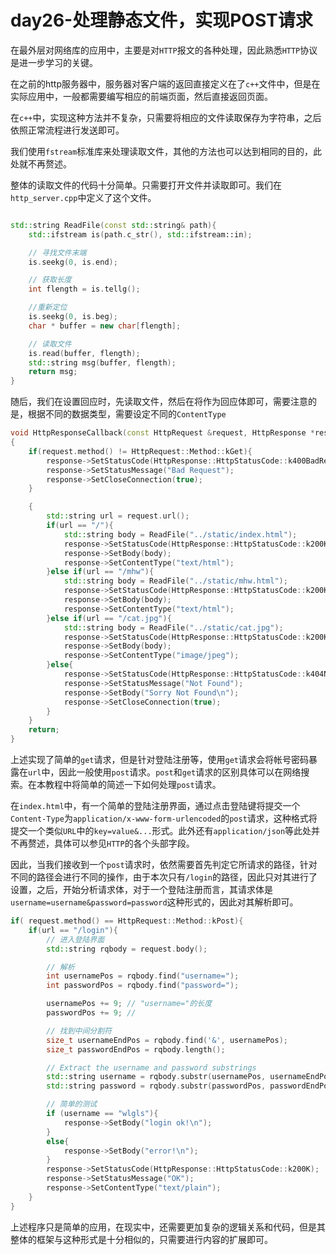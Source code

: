 # day26-处理静态文件，实现POST请求

在最外层对网络库的应用中，主要是对`HTTP`报文的各种处理，因此熟悉`HTTP`协议是进一步学习的关键。

在之前的http服务器中，服务器对客户端的返回直接定义在了`c++`文件中，但是在实际应用中，一般都需要编写相应的前端页面，然后直接返回页面。

在`c++`中，实现这种方法并不复杂，只需要将相应的文件读取保存为字符串，之后依照正常流程进行发送即可。

我们使用`fstream`标准库来处理读取文件，其他的方法也可以达到相同的目的，此处就不再赘述。

整体的读取文件的代码十分简单。只需要打开文件并读取即可。我们在`http_server.cpp`中定义了这个文件。

```c++

std::string ReadFile(const std::string& path){
    std::ifstream is(path.c_str(), std::ifstream::in);

    // 寻找文件末端
    is.seekg(0, is.end);

    // 获取长度
    int flength = is.tellg();

    //重新定位
    is.seekg(0, is.beg);
    char * buffer = new char[flength];

    // 读取文件
    is.read(buffer, flength);
    std::string msg(buffer, flength);
    return msg;
}
```

随后，我们在设置回应时，先读取文件，然后在将作为回应体即可，需要注意的是，根据不同的数据类型，需要设定不同的`ContentType`
```c++
void HttpResponseCallback(const HttpRequest &request, HttpResponse *response)
{
    if(request.method() != HttpRequest::Method::kGet){
        response->SetStatusCode(HttpResponse::HttpStatusCode::k400BadRequest);
        response->SetStatusMessage("Bad Request");
        response->SetCloseConnection(true);
    }

    {
        std::string url = request.url();
        if(url == "/"){
            std::string body = ReadFile("../static/index.html");
            response->SetStatusCode(HttpResponse::HttpStatusCode::k200K);
            response->SetBody(body);
            response->SetContentType("text/html");
        }else if(url == "/mhw"){
            std::string body = ReadFile("../static/mhw.html");
            response->SetStatusCode(HttpResponse::HttpStatusCode::k200K);
            response->SetBody(body);
            response->SetContentType("text/html");
        }else if(url == "/cat.jpg"){
            std::string body = ReadFile("../static/cat.jpg");
            response->SetStatusCode(HttpResponse::HttpStatusCode::k200K);
            response->SetBody(body);
            response->SetContentType("image/jpeg");
        }else{
            response->SetStatusCode(HttpResponse::HttpStatusCode::k404NotFound);
            response->SetStatusMessage("Not Found");
            response->SetBody("Sorry Not Found\n");
            response->SetCloseConnection(true);
        }
    }
    return;
}
```

上述实现了简单的`get`请求，但是针对登陆注册等，使用`get`请求会将帐号密码暴露在`url`中，因此一般使用`post`请求。`post`和`get`请求的区别具体可以在网络搜索。在本教程中将简单的简述一下如何处理`post`请求。

在`index.html`中，有一个简单的登陆注册界面，通过点击登陆键将提交一个`Content-Type`为`application/x-www-form-urlencoded`的`post`请求，这种格式将提交一个类似`URL`中的`key=value&...`形式。此外还有`application/json`等此处并不再赘述，具体可以参见`HTTP`的各个头部字段。

因此，当我们接收到一个`post`请求时，依然需要首先判定它所请求的路径，针对不同的路径会进行不同的操作，由于本次只有`/login`的路径，因此只对其进行了设置，之后，开始分析请求体，对于一个登陆注册而言，其请求体是`username=username&password=password`这种形式的，因此对其解析即可。

```c++
if( request.method() == HttpRequest::Method::kPost){
    if(url == "/login"){
        // 进入登陆界面
        std::string rqbody = request.body();

        // 解析
        int usernamePos = rqbody.find("username=");
        int passwordPos = rqbody.find("password=");

        usernamePos += 9; // "username="的长度
        passwordPos += 9; // 

        // 找到中间分割符
        size_t usernameEndPos = rqbody.find('&', usernamePos);
        size_t passwordEndPos = rqbody.length();

        // Extract the username and password substrings
        std::string username = rqbody.substr(usernamePos, usernameEndPos - usernamePos);
        std::string password = rqbody.substr(passwordPos, passwordEndPos - passwordPos);

        // 简单的测试
        if (username == "wlgls"){
            response->SetBody("login ok!\n");
        }
        else{
            response->SetBody("error!\n");
        }
        response->SetStatusCode(HttpResponse::HttpStatusCode::k200K);
        response->SetStatusMessage("OK");
        response->SetContentType("text/plain");
    }
}
```

上述程序只是简单的应用，在现实中，还需要更加复杂的逻辑关系和代码，但是其整体的框架与这种形式是十分相似的，只需要进行内容的扩展即可。

